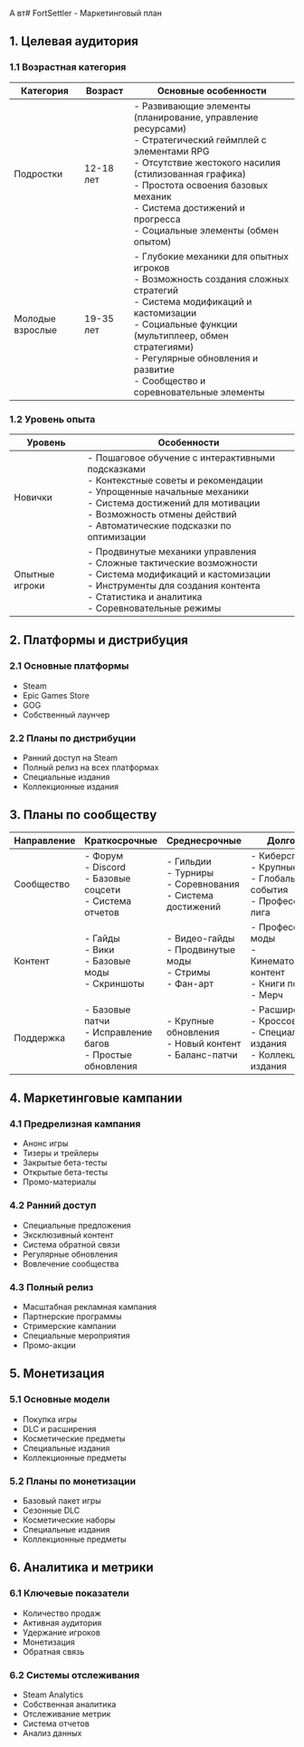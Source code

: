 А вт# FortSettler - Маркетинговый план

## 1. Целевая аудитория

### 1.1 Возрастная категория
| Категория        | Возраст   | Основные особенности                                                                                                                                                                                                                                                                   |
| ---------------- | --------- | -------------------------------------------------------------------------------------------------------------------------------------------------------------------------------------------------------------------------------------------------------------------------------------- |
| Подростки        | 12-18 лет | - Развивающие элементы (планирование, управление ресурсами)<br>- Стратегический геймплей с элементами RPG<br>- Отсутствие жестокого насилия (стилизованная графика)<br>- Простота освоения базовых механик<br>- Система достижений и прогресса<br>- Социальные элементы (обмен опытом) |
| Молодые взрослые | 19-35 лет | - Глубокие механики для опытных игроков<br>- Возможность создания сложных стратегий<br>- Система модификаций и кастомизации<br>- Социальные функции (мультиплеер, обмен стратегиями)<br>- Регулярные обновления и развитие<br>- Сообщество и соревновательные элементы                 |

### 1.2 Уровень опыта
| Уровень | Особенности |
|---------|-------------|
| Новички | - Пошаговое обучение с интерактивными подсказками<br>- Контекстные советы и рекомендации<br>- Упрощенные начальные механики<br>- Система достижений для мотивации<br>- Возможность отмены действий<br>- Автоматические подсказки по оптимизации |
| Опытные игроки | - Продвинутые механики управления<br>- Сложные тактические возможности<br>- Система модификаций и кастомизации<br>- Инструменты для создания контента<br>- Статистика и аналитика<br>- Соревновательные режимы |

## 2. Платформы и дистрибуция

### 2.1 Основные платформы
- Steam
- Epic Games Store
- GOG
- Собственный лаунчер

### 2.2 Планы по дистрибуции
- Ранний доступ на Steam
- Полный релиз на всех платформах
- Специальные издания
- Коллекционные издания

## 3. Планы по сообществу
| Направление | Краткосрочные | Среднесрочные | Долгосрочные |
|------------|--------------|---------------|--------------|
| Сообщество | - Форум<br>- Discord<br>- Базовые соцсети<br>- Система отчетов | - Гильдии<br>- Турниры<br>- Соревнования<br>- Система достижений | - Киберспорт<br>- Крупные турниры<br>- Глобальные события<br>- Профессиональная лига |
| Контент | - Гайды<br>- Вики<br>- Базовые моды<br>- Скриншоты | - Видео-гайды<br>- Продвинутые моды<br>- Стримы<br>- Фан-арт | - Профессиональные моды<br>- Кинематографический контент<br>- Книги по лору<br>- Мерч |
| Поддержка | - Базовые патчи<br>- Исправление багов<br>- Простые обновления | - Крупные обновления<br>- Новый контент<br>- Баланс-патчи | - Расширения<br>- Кроссоверы<br>- Специальные издания<br>- Коллекционные издания |

## 4. Маркетинговые кампании

### 4.1 Предрелизная кампания
- Анонс игры
- Тизеры и трейлеры
- Закрытые бета-тесты
- Открытые бета-тесты
- Промо-материалы

### 4.2 Ранний доступ
- Специальные предложения
- Эксклюзивный контент
- Система обратной связи
- Регулярные обновления
- Вовлечение сообщества

### 4.3 Полный релиз
- Масштабная рекламная кампания
- Партнерские программы
- Стримерские кампании
- Специальные мероприятия
- Промо-акции

## 5. Монетизация

### 5.1 Основные модели
- Покупка игры
- DLC и расширения
- Косметические предметы
- Специальные издания
- Коллекционные предметы

### 5.2 Планы по монетизации
- Базовый пакет игры
- Сезонные DLC
- Косметические наборы
- Специальные издания
- Коллекционные предметы

## 6. Аналитика и метрики

### 6.1 Ключевые показатели
- Количество продаж
- Активная аудитория
- Удержание игроков
- Монетизация
- Обратная связь

### 6.2 Системы отслеживания
- Steam Analytics
- Собственная аналитика
- Отслеживание метрик
- Система отчетов
- Анализ данных 